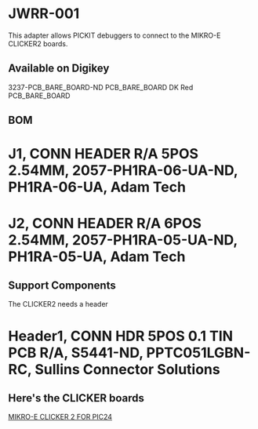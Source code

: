 JWRR-001
========

This adapter allows PICKIT debuggers to connect to the MIKRO-E CLICKER2 boards.

Available on Digikey
--------------------

3237-PCB_BARE_BOARD-ND‎ PCB_BARE_BOARD‎ DK Red PCB_BARE_BOARD

BOM
---

# J1, CONN HEADER R/A 5POS 2.54MM, 2057-PH1RA-06-UA-ND‎, PH1RA-06-UA‎, Adam Tech
# J2, CONN HEADER R/A 6POS 2.54MM, 2057-PH1RA-05-UA-ND‎, PH1RA-05-UA‎, Adam Tech

Support Components
------------------

The CLICKER2 needs a header

# Header1, CONN HDR 5POS 0.1 TIN PCB R/A, S5441-ND‎, PPTC051LGBN-RC‎, Sullins Connector Solutions

Here's the CLICKER boards
-------------------------

[MIKRO-E CLICKER 2 FOR PIC24](https://www.mikroe.com/clicker-2-for-pic24)




